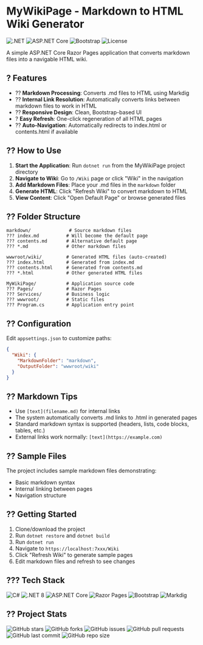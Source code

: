 # MyWikiPage - Markdown to HTML Wiki Generator

![.NET](https://img.shields.io/badge/.NET-8.0-512BD4?style=flat-square&logo=dotnet&logoColor=white)
![ASP.NET Core](https://img.shields.io/badge/ASP.NET%20Core-512BD4?style=flat-square&logo=dotnet&logoColor=white)
![Bootstrap](https://img.shields.io/badge/Bootstrap-7952B3?style=flat-square&logo=bootstrap&logoColor=white)
![License](https://img.shields.io/badge/license-MIT-green?style=flat-square)

A simple ASP.NET Core Razor Pages application that converts markdown files into a navigable HTML wiki.

## ? Features

- ?? **Markdown Processing**: Converts .md files to HTML using Markdig
- ?? **Internal Link Resolution**: Automatically converts links between markdown files to work in HTML
- ?? **Responsive Design**: Clean, Bootstrap-based UI
- ? **Easy Refresh**: One-click regeneration of all HTML pages
- ?? **Auto-Navigation**: Automatically redirects to index.html or contents.html if available

## ?? How to Use

1. **Start the Application**: Run `dotnet run` from the MyWikiPage project directory
2. **Navigate to Wiki**: Go to `/Wiki` page or click "Wiki" in the navigation
3. **Add Markdown Files**: Place your .md files in the `markdown` folder
4. **Generate HTML**: Click "Refresh Wiki" to convert markdown to HTML
5. **View Content**: Click "Open Default Page" or browse generated files

## ?? Folder Structure

```
markdown/              # Source markdown files
??? index.md          # Will become the default page
??? contents.md       # Alternative default page
??? *.md              # Other markdown files

wwwroot/wiki/         # Generated HTML files (auto-created)
??? index.html        # Generated from index.md
??? contents.html     # Generated from contents.md
??? *.html            # Other generated HTML files

MyWikiPage/           # Application source code
??? Pages/            # Razor Pages
??? Services/         # Business logic
??? wwwroot/          # Static files
??? Program.cs        # Application entry point
```

## ?? Configuration

Edit `appsettings.json` to customize paths:

```json
{
  "Wiki": {
    "MarkdownFolder": "markdown",
    "OutputFolder": "wwwroot/wiki"
  }
}
```

## ?? Markdown Tips

- Use `[text](filename.md)` for internal links
- The system automatically converts .md links to .html in generated pages
- Standard markdown syntax is supported (headers, lists, code blocks, tables, etc.)
- External links work normally: `[text](https://example.com)`

## ?? Sample Files

The project includes sample markdown files demonstrating:
- Basic markdown syntax
- Internal linking between pages
- Navigation structure

## ?? Getting Started

1. Clone/download the project
2. Run `dotnet restore` and `dotnet build`
3. Run `dotnet run`
4. Navigate to `https://localhost:7xxx/Wiki`
5. Click "Refresh Wiki" to generate sample pages
6. Edit markdown files and refresh to see changes

## ??? Tech Stack

![C#](https://img.shields.io/badge/C%23-239120?style=flat-square&logo=c-sharp&logoColor=white)
![.NET 8](https://img.shields.io/badge/.NET%208-512BD4?style=flat-square&logo=dotnet&logoColor=white)
![ASP.NET Core](https://img.shields.io/badge/ASP.NET%20Core-512BD4?style=flat-square&logo=dotnet&logoColor=white)
![Razor Pages](https://img.shields.io/badge/Razor%20Pages-512BD4?style=flat-square&logo=dotnet&logoColor=white)
![Bootstrap](https://img.shields.io/badge/Bootstrap%205-7952B3?style=flat-square&logo=bootstrap&logoColor=white)
![Markdig](https://img.shields.io/badge/Markdig-FF6B6B?style=flat-square&logo=markdown&logoColor=white)

## ?? Project Stats

![GitHub stars](https://img.shields.io/github/stars/brianjaikens/MyWikiPage?style=flat-square)
![GitHub forks](https://img.shields.io/github/forks/brianjaikens/MyWikiPage?style=flat-square)
![GitHub issues](https://img.shields.io/github/issues/brianjaikens/MyWikiPage?style=flat-square)
![GitHub pull requests](https://img.shields.io/github/issues-pr/brianjaikens/MyWikiPage?style=flat-square)
![GitHub last commit](https://img.shields.io/github/last-commit/brianjaikens/MyWikiPage?style=flat-square)
![GitHub repo size](https://img.shields.io/github/repo-size/brianjaikens/MyWikiPage?style=flat-square)